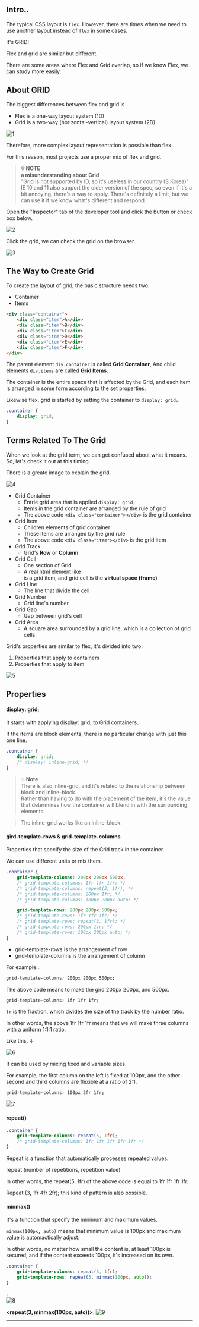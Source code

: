 ## Intro..
The typical CSS layout is `flex`. However, there are times when we need to use another layout instead of `flex` in some cases.

It's GRID!

Flex and grid are similar but different.

There are some areas where Flex and Grid overlap, so if we know Flex, we can study more easily.

## About GRID
The biggest differences between flex and grid is

- Flex is a one-way layout system (1D)
- Grid is a two-way (horizontal-vertical) layout system (2D)

![1](https://github.com/jinscodes/Blog_nextJS/assets/87598134/44707e81-5eb0-4802-80e3-8c350c41d97a)

Therefore, more complex layout representation is possible than flex.

For this reason, most projects use a proper mix of flex and grid.

> **💡 NOTE**   
> **a misunderstanding about Grid**   
> "Grid is not supported by ID, so it's useless in our country (S.Korea)"   
> IE 10 and 11 also support the older version of the spec, so even if it's a bit annoying, there's a way to apply. There's definitely a limit, but we can use it if we know what's different and respond.

Open the "Inspector" tab of the developer tool and click the button or check box below.

![2](https://github.com/jinscodes/Blog_nextJS/assets/87598134/8df37f08-c660-4f37-b987-16b520ff0760)

Click the grid, we can check the grid on the browser.

![3](https://github.com/jinscodes/Blog_nextJS/assets/87598134/0a1635e1-9f5a-4175-b4f1-ea5598213918)

## The Way to Create Grid
To create the layout of grid, the basic structure needs two.

- Container
- Items

```html
<div class="container">
	<div class="item">A</div>
	<div class="item">B</div>
	<div class="item">C</div>
	<div class="item">D</div>
	<div class="item">E</div>
	<div class="item">F</div>
</div>
```

The parent element `div.container` is called **Grid Container**, And child elements `div.items` are called **Grid Items**.

The container is the entire space that is affected by the Grid, and each item is arranged in some form according to the set properties.

Likewise flex, grid is started by setting the container to `display: grid;`.

```css
.container {
	display: grid;
}
```

## Terms Related To The Grid
When we look at the grid term, we can get confused about what it means. So, let's check it out at this timing.

There is a greate image to explain the grid.

![4](https://github.com/jinscodes/Blog_nextJS/assets/87598134/2fa0ac33-6a1b-4b31-990d-62867649172e)

- Grid Container
	- Entrie grid area that is applied `display: grid;`
	- Items in the grid container are arranged by the rule of grid
	- The above code `<div class="container"></div>` is the grid container
- Grid Item
	- Children elements of grid container
	- These items are arranged by the grid rule
	- The above code `<div class="item"></div>` is the grid item 
- Grid Track
	- Grid's **Row** or **Column**
- Grid Cell
	- One section of Grid
	- A real html element like <div> is a grid item, and grid cell is the **virtual space (frame)**
- Grid Line
	- The line that divide the cell
- Grid Number
	- Grid line's number
- Grid Gap
	- Gap between grid's cell
- Grid Area
	- A square area surrounded by a grid line, which is a collection of grid cells.

Grid's properties are similar to flex, it's divided into two:

1. Properties that apply to containers
2. Properties that apply to item

![5](https://github.com/jinscodes/Blog_nextJS/assets/87598134/87ccf6d5-c550-4e23-bb3e-8490e53216b3)

## Properties
#### display: grid;
It starts with applying display: grid; to Grid containers.

If the items are block elements, there is no particular change with just this one line.

```css
.container {
	display: grid;
	/* display: inline-grid; */
}
```

> 💡 **Note**   
> There is also inline-grid, and it's related to the relationship between block and inline-block.   
> Rather than having to do with the placement of the item, it's the value that determines how the container will blend in with the surrounding elements. 

> The inline-grid works like an inline-block.

#### gird-template-rows & grid-template-columns
Properties that specify the size of the Grid track in the container.

We can use different units or mix them.

```css
.container {
	grid-template-columns: 200px 200px 500px;
	/* grid-template-columns: 1fr 1fr 1fr; */
	/* grid-template-columns: repeat(3, 1fr); */
	/* grid-template-columns: 200px 1fr; */
	/* grid-template-columns: 100px 200px auto; */

	grid-template-rows: 200px 200px 500px;
	/* grid-template-rows: 1fr 1fr 1fr; */
	/* grid-template-rows: repeat(3, 1fr); */
	/* grid-template-rows: 200px 1fr; */
	/* grid-template-rows: 100px 200px auto; */
}
```

- grid-template-rows is the arrangement of row
- grid-template-columns is the arrangement of column

For example...

```css
grid-template-columns: 200px 200px 500px;
```

The above code means to make the gird 200px 200px, and 500px.

```css
grid-template-columns: 1fr 1fr 1fr;
```

`fr` is the fraction, which divides the size of the track by the number ratio.

In other words, the above 1fr 1fr 1fr means that we will make three columns with a uniform 1:1:1 ratio.

Like this. ↓

![6](https://github.com/jinscodes/Blog_nextJS/assets/87598134/72978d3d-a650-470c-9d66-3b6270091ecf)

It can be used by mixing fixed and variable sizes.

For example, the first column on the left is fixed at 100px, and the other second and third columns are flexible at a ratio of 2:1.

```css
grid-template-columns: 100px 2fr 1fr;
```

![7](https://github.com/jinscodes/Blog_nextJS/assets/87598134/275b99c4-de31-4916-b877-51f0a55005eb)

#### repeat()
```css
.container {
	grid-template-columns: repeat(5, 1fr);
	/* grid-template-columns: 1fr 1fr 1fr 1fr 1fr */
}
```

Repeat is a function that automatically processes repeated values.

repeat (number of repetitions, repetition value)

In other words, the repeat(5, 1fr) of the above code is equal to 1fr 1fr 1fr 1fr.

Repeat (3, 1fr 4fr 2fr); this kind of pattern is also possible.

#### minmax()
It's a function that specify the minimum and maximum values.

`minmax(100px, auto)` means that minimum value is 100px and maximum value is automactically adjust. 

In other words, no matter how small the content is, at least 100px is secured, and if the content exceeds 100px, it's increased on its own.

```css
.container {
	grid-template-columns: repeat(3, 1fr);
	grid-template-rows: repeat(3, minmax(100px, auto));
}
```

**<AUTO>**:   
![8](https://github.com/jinscodes/Blog_nextJS/assets/87598134/642b1a83-1183-4771-a3c0-fb5f72704846)

**<repeat(3, minmax(100px, auto))>**:
![9](https://github.com/jinscodes/Blog_nextJS/assets/87598134/84b94613-bb0a-426f-a505-1e5ec630631a)

---
[](https://studiomeal.com/archives/533)

[](https://www.w3schools.com/css/css_grid.asp)

[](https://velog.io/@leemember/display-grid-%EB%A5%BC-%EC%82%AC%EC%9A%A9%ED%95%98%EC%97%AC-%EA%B0%80%EC%9A%B4%EB%8D%B0-%EC%A0%95%EB%A0%AC%ED%95%98%EB%8A%94-%EB%B0%A9%EB%B2%95)